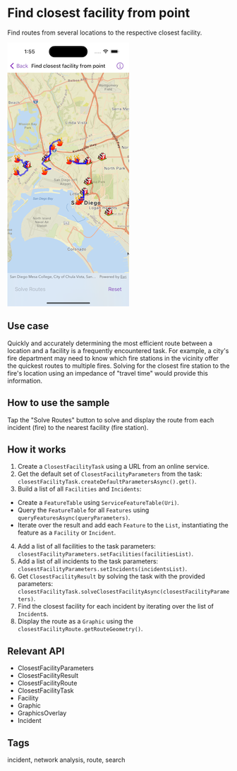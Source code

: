 # Find closest facility from point

Find routes from several locations to the respective closest facility.

![Image of find closest facility from point](find-closest-facility-from-point.png)

## Use case

Quickly and accurately determining the most efficient route between a location and a facility is a frequently encountered task. For example, a city's fire department may need to know which fire stations in the vicinity offer the quickest routes to multiple fires. Solving for the closest fire station to the fire's location using an impedance of "travel time" would provide this information.

## How to use the sample

Tap the "Solve Routes" button to solve and display the route from each incident (fire) to the nearest facility (fire station).

## How it works

1. Create a `ClosestFacilityTask` using a URL from an online service.
2. Get the default set of `ClosestFacilityParameters` from the task: `closestFacilityTask.createDefaultParametersAsync().get()`.
3. Build a list of all `Facilities` and `Incidents`:
  * Create a `FeatureTable` using `ServiceFeatureTable(Uri)`.
  * Query the `FeatureTable` for all `Features` using `queryFeaturesAsync(queryParameters)`.
  * Iterate over the result and add each `Feature` to the `List`, instantiating the feature as a `Facility` or `Incident`.
4. Add a list of all facilities to the task parameters: `closestFacilityParameters.setFacilities(facilitiesList)`.
5. Add a list of all incidents to the task parameters: `closestFacilityParameters.setIncidents(incidentsList)`.
6. Get `ClosestFacilityResult` by solving the task with the provided parameters: `closestFacilityTask.solveClosestFacilityAsync(closestFacilityParameters)`.
7. Find the closest facility for each incident by iterating over the list of `Incident`s.
8. Display the route as a `Graphic` using the `closestFacilityRoute.getRouteGeometry()`.

## Relevant API

*   ClosestFacilityParameters
*   ClosestFacilityResult
*   ClosestFacilityRoute
*   ClosestFacilityTask
*   Facility
*   Graphic
*   GraphicsOverlay
*   Incident

## Tags

incident, network analysis, route, search
